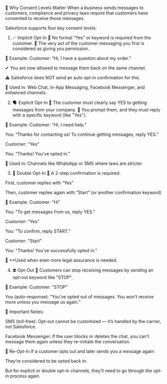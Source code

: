 🔐 Why Consent Levels Matter
When a business sends messages to customers, compliance and privacy laws require that customers have consented to receive those messages.

Salesforce supports four key consent levels:
1. ✅ Implicit Opt-In
🔹 No formal "Yes" or keyword is required from the customer.
🔹 The very act of the customer messaging you first is considered as giving you permission.

📌 Example:
Customer: “Hi, I have a question about my order.”

✔ You are now allowed to message them back on the same channel.

⚠️ Salesforce does NOT send an auto opt-in confirmation for this.

📍 Used in: Web Chat, In-App Messaging, Facebook Messenger, and enhanced channels.

2. 🗣 Explicit Opt-In
🔹 The customer must clearly say YES to getting messages from your company.
🔹 You prompt them, and they must reply with a specific keyword (like "Yes").

📌 Example:
Customer: "Hi, I need help."

You: “Thanks for contacting us! To continue getting messages, reply YES.”

Customer: "Yes"

You: “Thanks! You’ve opted in.”

📍 Used in: Channels like WhatsApp or SMS where laws are stricter.

3. 🔁 Double Opt-In
🔹 A 2-step confirmation is required:

First, customer replies with “Yes”

Then, customer replies again with “Start” (or another confirmation keyword)

📌 Example:
Customer: "Hi"

You: "To get messages from us, reply YES."

Customer: "Yes"

You: "To confirm, reply START."

Customer: "Start"

You: "Thanks! You’ve successfully opted in."

📍 **Used when even more legal assurance is needed.

4. ⛔️ Opt-Out
🔹 Customers can stop receiving messages by sending an opt-out keyword like "STOP".

📌 Example:
Customer: "STOP"

You (auto-response): “You’ve opted out of messages. You won’t receive more unless you message us again.”

📍 Important Notes:

SMS (toll-free): Opt-out cannot be customized — it’s handled by the carrier, not Salesforce.

Facebook Messenger: If the user blocks or deletes the chat, you can’t message them again unless they re-initiate the conversation.

🔁 Re-Opt-In
If a customer opts out and later sends you a message again:

They’re considered to be opted back in.

But for explicit or double opt-in channels, they’ll need to go through the opt-in process again.

